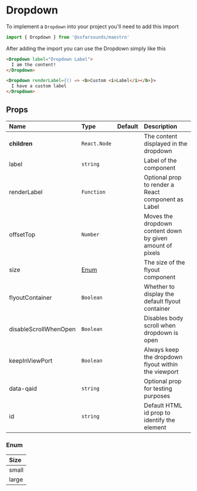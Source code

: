 # Dropdown

To implement a `Dropdown` into your project you'll need to add this import
```js
import { Dropdown } from '@sofarsounds/maestro'
```

After adding the import you can use the Dropdown simply like this
```html
<Dropdown label="Dropdown Label">
  I am the content!
</Dropdown>

<Dropdown renderLabel={() => <b>Custom <i>Label</i></b>}>
  I have a custom label
</Dropdown>
```

## Props

| Name                  | Type          | Default         | Description                      |
| :------------         | :-----        | :-------------- | :------------------------------- |
| **children**          | `React.Node`  |                 | The content displayed in the dropdown
| label                 | `string`      |                 | Label of the component
| renderLabel           | `Function`    |                 | Optional prop to render a React component as Label
| offsetTop             | `Number`      |                 | Moves the dropdown content down by given amount of pixels
| size                  | [Enum](#enum) |                 | The size of the flyout component
| flyoutContainer       | `Boolean`     |                 | Whether to display the default flyout container
| disableScrollWhenOpen | `Boolean`     |                 | Disables body scroll when dropdown is open
| keepInViewPort        | `Boolean`     |                 | Always keep the dropdown flyout within the viewport
| data-qaid             | `string`      |                 | Optional prop for testing purposes
| id                    | `string`      |                 | Default HTML id prop to identify the element

### Enum

| Size  |
| :---  |
| small |
| large |


